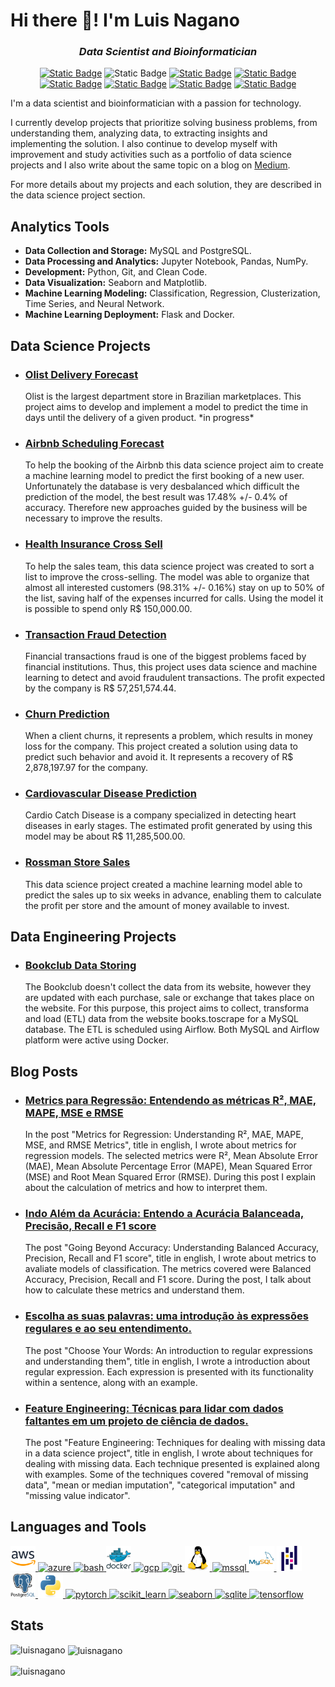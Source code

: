 # Hi there 👋! I'm Luis Nagano

*<h3 align="center">Data Scientist and Bioinformatician</h3>*

<div align="center">
  
[![Static Badge](https://img.shields.io/badge/LinkedIn-blue?style=flat&logo=linkedin&logoColor=white)](www.linkedin.com/in/luis-fernando-nagano-7585b82a8)
![Static Badge](https://img.shields.io/badge/Medium-black?style=flat&logo=medium&logoColor=white)
[![Static Badge](https://img.shields.io/badge/Kaggle-%2320BEFF?style=flat&logo=kaggle&logoColor=white)]()
[![Static Badge](https://img.shields.io/badge/Gmail-red?style=flat&logo=gmail&logoColor=white)](nagano.luis@gmail.com)
[![Static Badge](https://img.shields.io/badge/Google_Scholar-blue?style=flat&logo=googlescholar&logoColor=white)]()
[![Static Badge](https://img.shields.io/badge/ORC_ID-green?style=flat&logo=orcid&logoColor=white)]()
[![Static Badge](https://img.shields.io/badge/Github_Page-black?style=flat&logo=github%20pages&logoColor=white)]()
[![Static Badge](https://img.shields.io/badge/Instagram-blueviolet?style=flat&logo=instagram&logoColor=white)]()




</div>

I'm a data scientist and bioinformatician with a passion for technology.

I currently develop projects that prioritize solving business problems, from understanding them, analyzing data, to extracting insights and implementing the solution. I also continue to develop myself with improvement and study activities such as a portfolio of data science projects and I also write about the same topic on a blog on [Medium](your-medium-url).

For more details about my projects and each solution, they are described in the data science project section.

## Analytics Tools

- **Data Collection and Storage:** MySQL and PostgreSQL.
- **Data Processing and Analytics:** Jupyter Notebook, Pandas, NumPy.
- **Development:** Python, Git, and Clean Code.
- **Data Visualization:** Seaborn and Matplotlib.
- **Machine Learning Modeling:** Classification, Regression, Clusterization, Time Series, and Neural Network.
- **Machine Learning Deployment:** Flask and Docker.

## Data Science Projects

- <h3><a href="your-olist-delivery-forecast-link" style="text-decoration: underline;">Olist Delivery Forecast</a></h3>
  Olist is the largest department store in Brazilian marketplaces. This project aims to develop and implement a model to predict the time in days until the delivery of a given product. *in progress*

- <h3><a href="your-airbnb-scheduling-forecast-link" style="text-decoration: underline;">Airbnb Scheduling Forecast</a></h3>
  To help the booking of the Airbnb this data science project aim to create a machine learning model to predict the first booking of a new user. Unfortunately the database is very desbalanced which difficult the prediction of the model, the best result was 17.48% +/- 0.4% of accuracy. Therefore new approaches guided by the business will be necessary to improve the results.

- <h3><a href="your-health-insurance-cross-sell-link" style="text-decoration: underline;">Health Insurance Cross Sell</a></h3>
  To help the sales team, this data science project was created to sort a list to improve the cross-selling. The model was able to organize that almost all interested customers (98.31% +/- 0.16%) stay on up to 50% of the list, saving half of the expenses incurred for calls. Using the model it is possible to spend only R$ 150,000.00.

- <h3><a href="your-transaction-fraud-detection-link" style="text-decoration: underline;">Transaction Fraud Detection</a></h3>
  Financial transactions fraud is one of the biggest problems faced by financial institutions. Thus, this project uses data science and machine learning to detect and avoid fraudulent transactions. The profit expected by the company is R$ 57,251,574.44.

- <h3><a href="your-churn-prediction-link" style="text-decoration: underline;">Churn Prediction</a></h3>
  When a client churns, it represents a problem, which results in money loss for the company. This project created a solution using data to predict such behavior and avoid it. It represents a recovery of R$ 2,878,197.97 for the company.

- <h3><a href="your-cardiovascular-disease-prediction-link" style="text-decoration: underline;">Cardiovascular Disease Prediction</a></h3>
  Cardio Catch Disease is a company specialized in detecting heart diseases in early stages. The estimated profit generated by using this model may be about R$ 11,285,500.00.

- <h3><a href="your-rossman-store-sales-link" style="text-decoration: underline;">Rossman Store Sales</a></h3>
  This data science project created a machine learning model able to predict the sales up to six weeks in advance, enabling them to calculate the profit per store and the amount of money available to invest.


## Data Engineering Projects

- <h3><a href="your-bookclub-data-storing-link" style="text-decoration: underline;">Bookclub Data Storing</a></h3>
  The Bookclub doesn't collect the data from its website, however they are updated with each purchase, sale or exchange that takes place on the website. For this purpose, this project aims to collect, transforma and load (ETL) data from the website books.toscrape for a MySQL database. The ETL is scheduled using Airflow. Both MySQL and Airflow platform were active using Docker.

## Blog Posts

- <h3><a href="your-metrics-para-regressao-link" style="text-decoration: underline;">Metrics para Regressão: Entendendo as métricas R², MAE, MAPE, MSE e RMSE</a></h3>
  In the post "Metrics for Regression: Understanding R², MAE, MAPE, MSE, and RMSE Metrics", title in english, I wrote about metrics for regression models. The selected metrics were R², Mean Absolute Error (MAE), Mean Absolute Percentage Error (MAPE), Mean Squared Error (MSE) and Root Mean Squared Error (RMSE). During this post I explain about the calculation of metrics and how to interpret them.

- <h3><a href="your-indo-alem-da-acuracia-link" style="text-decoration: underline;">Indo Além da Acurácia: Entendo a Acurácia Balanceada, Precisão, Recall e F1 score</a></h3>
  The post "Going Beyond Accuracy: Understanding Balanced Accuracy, Precision, Recall and F1 score", title in english, I wrote about metrics to avaliate models of classification. The metrics covered were Balanced Accuracy, Precision, Recall and F1 score. During the post, I talk about how to calculate these metrics and understand them.

- <h3><a href="your-escolha-suas-palavras-link" style="text-decoration: underline;">Escolha as suas palavras: uma introdução às expressões regulares e ao seu entendimento.</a></h3>
  The post "Choose Your Words: An introduction to regular expressions and understanding them", title in english, I wrote a introduction about regular expression. Each expression is presented with its functionality within a sentence, along with an example.

- <h3><a href="your-feature-engineering-link" style="text-decoration: underline;">Feature Engineering: Técnicas para lidar com dados faltantes em um projeto de ciência de dados.</a></h3>
  The post "Feature Engineering: Techniques for dealing with missing data in a data science project", title in english, I wrote about techniques for dealing with missing data. Each technique presented is explained along with examples. Some of the techniques covered "removal of missing data", "mean or median imputation", "categorical imputation" and "missing value indicator".


## Languages and Tools
<p align="left"> <a href="https://aws.amazon.com" target="_blank" rel="noreferrer"> <img src="https://raw.githubusercontent.com/devicons/devicon/master/icons/amazonwebservices/amazonwebservices-original-wordmark.svg" alt="aws" width="40" height="40"/> </a> <a href="https://azure.microsoft.com/en-in/" target="_blank" rel="noreferrer"> <img src="https://www.vectorlogo.zone/logos/microsoft_azure/microsoft_azure-icon.svg" alt="azure" width="40" height="40"/> </a> <a href="https://www.gnu.org/software/bash/" target="_blank" rel="noreferrer"> <img src="https://www.vectorlogo.zone/logos/gnu_bash/gnu_bash-icon.svg" alt="bash" width="40" height="40"/> </a> <a href="https://www.docker.com/" target="_blank" rel="noreferrer"> <img src="https://raw.githubusercontent.com/devicons/devicon/master/icons/docker/docker-original-wordmark.svg" alt="docker" width="40" height="40"/> </a> <a href="https://cloud.google.com" target="_blank" rel="noreferrer"> <img src="https://www.vectorlogo.zone/logos/google_cloud/google_cloud-icon.svg" alt="gcp" width="40" height="40"/> </a> <a href="https://git-scm.com/" target="_blank" rel="noreferrer"> <img src="https://www.vectorlogo.zone/logos/git-scm/git-scm-icon.svg" alt="git" width="40" height="40"/> </a> <a href="https://www.linux.org/" target="_blank" rel="noreferrer"> <img src="https://raw.githubusercontent.com/devicons/devicon/master/icons/linux/linux-original.svg" alt="linux" width="40" height="40"/> </a> <a href="https://www.microsoft.com/en-us/sql-server" target="_blank" rel="noreferrer"> <img src="https://www.svgrepo.com/show/303229/microsoft-sql-server-logo.svg" alt="mssql" width="40" height="40"/> </a> <a href="https://www.mysql.com/" target="_blank" rel="noreferrer"> <img src="https://raw.githubusercontent.com/devicons/devicon/master/icons/mysql/mysql-original-wordmark.svg" alt="mysql" width="40" height="40"/> </a> <a href="https://pandas.pydata.org/" target="_blank" rel="noreferrer"> <img src="https://raw.githubusercontent.com/devicons/devicon/2ae2a900d2f041da66e950e4d48052658d850630/icons/pandas/pandas-original.svg" alt="pandas" width="40" height="40"/> </a> <a href="https://www.postgresql.org" target="_blank" rel="noreferrer"> <img src="https://raw.githubusercontent.com/devicons/devicon/master/icons/postgresql/postgresql-original-wordmark.svg" alt="postgresql" width="40" height="40"/> </a> <a href="https://www.python.org" target="_blank" rel="noreferrer"> <img src="https://raw.githubusercontent.com/devicons/devicon/master/icons/python/python-original.svg" alt="python" width="40" height="40"/> </a> <a href="https://pytorch.org/" target="_blank" rel="noreferrer"> <img src="https://www.vectorlogo.zone/logos/pytorch/pytorch-icon.svg" alt="pytorch" width="40" height="40"/> </a> <a href="https://scikit-learn.org/" target="_blank" rel="noreferrer"> <img src="https://upload.wikimedia.org/wikipedia/commons/0/05/Scikit_learn_logo_small.svg" alt="scikit_learn" width="40" height="40"/> </a> <a href="https://seaborn.pydata.org/" target="_blank" rel="noreferrer"> <img src="https://seaborn.pydata.org/_images/logo-mark-lightbg.svg" alt="seaborn" width="40" height="40"/> </a> <a href="https://www.sqlite.org/" target="_blank" rel="noreferrer"> <img src="https://www.vectorlogo.zone/logos/sqlite/sqlite-icon.svg" alt="sqlite" width="40" height="40"/> </a> <a href="https://www.tensorflow.org" target="_blank" rel="noreferrer"> <img src="https://www.vectorlogo.zone/logos/tensorflow/tensorflow-icon.svg" alt="tensorflow" width="40" height="40"/> </a> </p>

## Stats
<p><img align="left" src="https://github-readme-stats.vercel.app/api/top-langs?username=luisnagano&show_icons=true&locale=en&layout=compact" alt="luisnagano" /></p>

<p>&nbsp;<img align="center" src="https://github-readme-stats.vercel.app/api?username=luisnagano&show_icons=true&locale=en" alt="luisnagano" /></p>

<p><img align="center" src="https://github-readme-streak-stats.herokuapp.com/?user=luisnagano&" alt="luisnagano" /></p>

